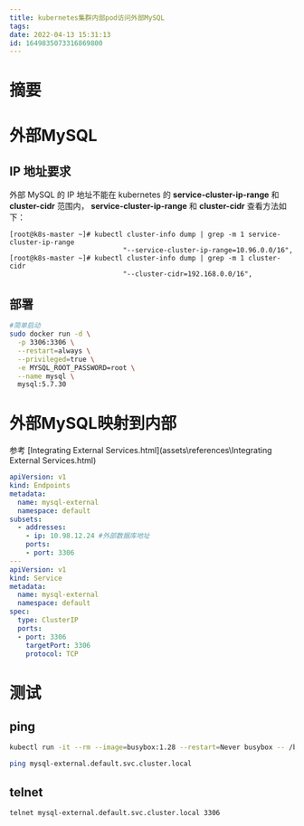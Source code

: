 ```yaml
---
title: kubernetes集群内部pod访问外部MySQL
tags: 
date: 2022-04-13 15:31:13
id: 1649835073316869800
---
```

# 摘要

# 外部MySQL

## IP 地址要求

外部 MySQL 的 IP 地址不能在 kubernetes 的 **service-cluster-ip-range** 和 **cluster-cidr** 范围内， **service-cluster-ip-range** 和 **cluster-cidr** 查看方法如下：

```
[root@k8s-master ~]# kubectl cluster-info dump | grep -m 1 service-cluster-ip-range
                            "--service-cluster-ip-range=10.96.0.0/16",
[root@k8s-master ~]# kubectl cluster-info dump | grep -m 1 cluster-cidr
                            "--cluster-cidr=192.168.0.0/16",

```

## 部署

```sh
#简单启动
sudo docker run -d \
  -p 3306:3306 \
  --restart=always \
  --privileged=true \
  -e MYSQL_ROOT_PASSWORD=root \
  --name mysql \
  mysql:5.7.30
```

# 外部MySQL映射到内部

参考 [Integrating External Services.html](assets\references\Integrating External Services.html) 

```yaml
apiVersion: v1
kind: Endpoints
metadata:
  name: mysql-external
  namespace: default
subsets:
  - addresses:
    - ip: 10.98.12.24 #外部数据库地址
    ports:
    - port: 3306
---
apiVersion: v1
kind: Service
metadata:
  name: mysql-external
  namespace: default
spec:
  type: ClusterIP
  ports:
  - port: 3306
    targetPort: 3306
    protocol: TCP


```

# 测试

## ping

```sh
kubectl run -it --rm --image=busybox:1.28 --restart=Never busybox -- /bin/sh
```

```sh
ping mysql-external.default.svc.cluster.local
```

## telnet

```sh
telnet mysql-external.default.svc.cluster.local 3306
```

